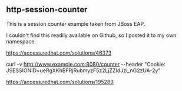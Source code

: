 ## http-session-counter

This is a session counter example taken from JBoss EAP.

I couldn't find this readily available on Github, so I posted it to my own namespace.


https://access.redhat.com/solutions/46373


curl -v http://www.example.com:8080/counter --header "Cookie: JSESSIONID=ueRgXKhBFRjRubmyzF5z2LjZZIdJzi_nG2zUA-2y"

https://access.redhat.com/solutions/195283
